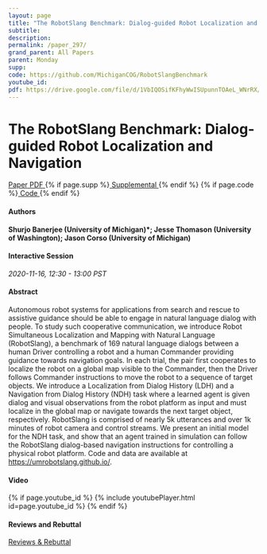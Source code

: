 ```yaml
---
layout: page
title: "The RobotSlang Benchmark: Dialog-guided Robot Localization and Navigation"
subtitle: 
description:
permalink: /paper_297/
grand_parent: All Papers
parent: Monday
supp: 
code: https://github.com/MichiganCOG/RobotSlangBenchmark
youtube_id: 
pdf: https://drive.google.com/file/d/1VbIQOSifKFhyWwISUpunnTOAeL_WNrRX/view
---
```


# The RobotSlang Benchmark: Dialog-guided Robot Localization and Navigation

<a href="https://drive.google.com/file/d/1VbIQOSifKFhyWwISUpunnTOAeL_WNrRX/view" target="_blank" rel="noopener noreferrer" class="btn btn-blue"><i class="fa fa-file-text-o" aria-hidden="true"></i> Paper PDF </a> {% if page.supp %}<a href="" target="_blank" rel="noopener noreferrer" class="btn btn-green"><i class="fa fa-file-text-o" aria-hidden="true"></i> Supplemental </a>{% endif %} {% if page.code %}<a href="https://github.com/MichiganCOG/RobotSlangBenchmark" target="_blank" rel="noopener noreferrer" class="btn"><i class="fa fa-github" aria-hidden="true"></i> Code </a>{% endif %} 

#### Authors
**Shurjo Banerjee (University of Michigan)*; Jesse Thomason (University of Washington); Jason Corso (University of Michigan)**

#### Interactive Session
*2020-11-16, 12:30 - 13:00 PST* 

#### Abstract
Autonomous robot systems for applications from search and rescue to assistive guidance should be able to engage in natural language dialog with people. To study such cooperative communication, we introduce Robot Simultaneous Localization and Mapping with Natural Language (RobotSlang), a benchmark of 169 natural language dialogs between a human Driver controlling a robot and a human Commander providing guidance towards navigation goals. In each trial, the pair first cooperates to localize the robot on a global map visible to the Commander, then the Driver follows Commander instructions to move the robot to a sequence of target objects. We introduce a Localization from Dialog History (LDH) and a Navigation from Dialog History (NDH) task where a learned agent is given dialog and visual observations from the robot platform as input and must localize in the global map or navigate towards the next target object, respectively. RobotSlang is comprised of nearly 5k utterances and over 1k minutes of robot camera and control streams. We present an initial model for the NDH task, and show that an agent trained in simulation can follow the RobotSlang dialog-based navigation instructions for controlling a physical robot platform. Code and data are available at <a href="https://umrobotslang.github.io/" target="_blank">https://umrobotslang.github.io/</a>.

#### Video
{% if page.youtube_id %}
{% include youtubePlayer.html id=page.youtube_id %}
{% endif %}

#### Reviews and Rebuttal
<a href="https://drive.google.com/file/d/1x-C_SUx34ny1jNZG7EDP2wJpAL82h1Tk/view" target="_blank" rel="noopener noreferrer" class="btn btn-purple"><i class="fa fa-pencil-square-o" aria-hidden="true"></i> Reviews & Rebuttal </a>

